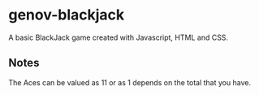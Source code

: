 # genov-blackjack
A basic BlackJack game created with Javascript, HTML and CSS.

## Notes

The Aces can be valued as 11 or as 1 depends on the total that you have.
